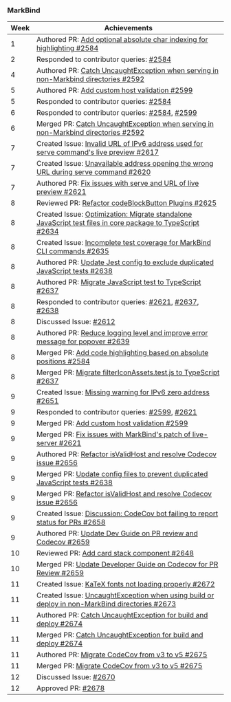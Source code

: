 ### MarkBind

| Week | Achievements |
| ---- | ------------ |
| 1 | Authored PR: [Add optional absolute char indexing for highlighting #2584](https://github.com/MarkBind/markbind/pull/2584) |
| 2 | Responded to contributor queries: [#2584](https://github.com/MarkBind/markbind/pull/2584) |
| 4 | Authored PR: [Catch UncaughtException when serving in non-Markbind directories #2592](https://github.com/MarkBind/markbind/pull/2592) |
| 5 | Authored PR: [Add custom host validation #2599](https://github.com/MarkBind/markbind/pull/2599) |
| 5 | Responded to contributor queries: [#2584](https://github.com/MarkBind/markbind/pull/2584) |
| 6 | Responded to contributor queries: [#2584](https://github.com/MarkBind/markbind/pull/2584), [#2599](https://github.com/MarkBind/markbind/pull/2599) |
| 6 | Merged PR: [Catch UncaughtException when serving in non-Markbind directories #2592](https://github.com/MarkBind/markbind/pull/2592) |
| 7 | Created Issue: [Invalid URL of IPv6 address used for serve command's live preview #2617](https://github.com/MarkBind/markbind/issues/2617) |
| 7 | Created Issue: [Unavailable address opening the wrong URL during serve command #2620](https://github.com/MarkBind/markbind/issues/2620) |
| 7 | Authored PR: [Fix issues with serve and URL of live preview #2621](https://github.com/MarkBind/markbind/pull/2621) |
| 8 | Reviewed PR: [Refactor codeBlockButton Plugins #2625](https://github.com/MarkBind/markbind/pull/2625) |
| 8 | Created Issue: [Optimization: Migrate standalone JavaScript test files in core package to TypeScript #2634](https://github.com/MarkBind/markbind/issues/2634) |
| 8 | Created Issue: [Incomplete test coverage for MarkBind CLI commands #2635](https://github.com/MarkBind/markbind/issues/2635) |
| 8 | Authored PR: [Update Jest config to exclude duplicated JavaScript tests #2638](https://github.com/MarkBind/markbind/pull/2638) |
| 8 | Authored PR: [Migrate JavaScript test to TypeScript #2637](https://github.com/MarkBind/markbind/pull/2637) |
| 8 | Responded to contributor queries: [#2621](https://github.com/MarkBind/markbind/pull/2621), [#2637](https://github.com/MarkBind/markbind/pull/2637), [#2638](https://github.com/MarkBind/markbind/pull/2638) |
| 8 | Discussed Issue: [#2612](https://github.com/MarkBind/markbind/issues/2612) |
| 8 | Authored PR: [Reduce logging level and improve error message for popover #2639](https://github.com/MarkBind/markbind/pull/2639) |
| 8 | Merged PR: [Add code highlighting based on absolute positions #2584](https://github.com/MarkBind/markbind/pull/2584) |
| 8 | Merged PR: [Migrate filterIconAssets.test.js to TypeScript #2637](https://github.com/MarkBind/markbind/pull/2637) |
| 9 | Created Issue: [Missing warning for IPv6 zero address #2651](https://github.com/MarkBind/markbind/issues/2651) |
| 9 | Responded to contributor queries: [#2599](https://github.com/MarkBind/markbind/pull/2599), [#2621](https://github.com/MarkBind/markbind/pull/2621) |
| 9 | Merged PR: [Add custom host validation #2599](https://github.com/MarkBind/markbind/pull/2599) |
| 9 | Merged PR: [Fix issues with MarkBind's patch of live-server #2621](https://github.com/MarkBind/markbind/pull/2621) |
| 9 | Authored PR: [Refactor isValidHost and resolve Codecov issue #2656](https://github.com/MarkBind/markbind/pull/2656) |
| 9 | Merged PR: [Update config files to prevent duplicated JavaScript tests #2638](https://github.com/MarkBind/markbind/pull/2638) |
| 9 | Merged PR: [Refactor isValidHost and resolve Codecov issue #2656](https://github.com/MarkBind/markbind/pull/2656) |
| 9 | Created Issue: [Discussion: CodeCov bot failing to report status for PRs #2658](https://github.com/MarkBind/markbind/issues/2658) |
| 9 | Authored PR: [Update Dev Guide on PR review and Codecov #2659](https://github.com/MarkBind/markbind/pull/2659) |
| 10 | Reviewed PR: [Add card stack component #2648](https://github.com/MarkBind/markbind/pull/2648) |
| 10 | Merged PR: [Update Developer Guide on Codecov for PR Review #2659](https://github.com/MarkBind/markbind/pull/2659) |
| 11 | Created Issue: [KaTeX fonts not loading properly #2672](https://github.com/MarkBind/markbind/issues/2672) |
| 11 | Created Issue: [UncaughtException when using build or deploy in non-MarkBind directories #2673](https://github.com/MarkBind/markbind/issues/2673) |
| 11 | Authored PR: [Catch UncaughtException for build and deploy #2674](https://github.com/MarkBind/markbind/pull/2674) |
| 11 | Merged PR: [Catch UncaughtException for build and deploy #2674](https://github.com/MarkBind/markbind/pull/2674) |
| 11 | Authored PR: [Migrate CodeCov from v3 to v5 #2675](https://github.com/MarkBind/markbind/pull/2675) |
| 11 | Merged PR: [Migrate CodeCov from v3 to v5 #2675](https://github.com/MarkBind/markbind/pull/2675) |
| 12 | Discussed Issue: [#2670](https://github.com/MarkBind/markbind/issues/2670) |
| 12 | Approved PR: [#2678](https://github.com/MarkBind/markbind/pull/2678) |